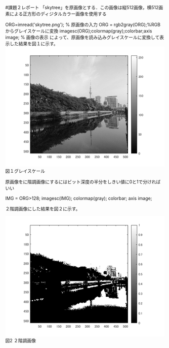 #課題２レポート
「skytree」を原画像とする．この画像は縦512画像，横512画素による正方形のディジタルカラー画像を使用する

ORG=imread('skytree.png'); % 原画像の入力 
ORG = rgb2gray(ORG);%RGBからグレイスケールに変換
imagesc(ORG);colormap(gray);colorbar;axis image; % 画像の表示
によって、原画像を読み込みグレイスケールに変換して表示した結果を図１に示す。
![図１](https://github.com/16ec044/lecture_image_processing/blob/own/image/2-1.png)
図１グレイスケール

原画像をに階調画像にするにはビット深度の半分をしきい値に0と1で分ければいい

IMG = ORG>128;
imagesc(IMG); colormap(gray); colorbar;  axis image;

２階調画像にした結果を図２に示す。

![図２](https://github.com/16ec044/lecture_image_processing/blob/own/image/2-2.png)  
図2 ２階調画像